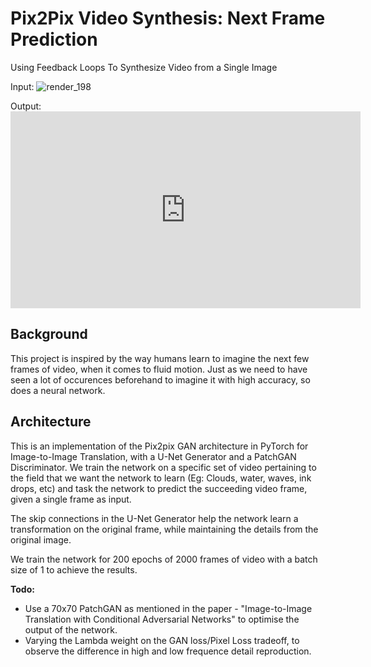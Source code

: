 # Pix2Pix Video Synthesis: Next Frame Prediction
Using Feedback Loops To Synthesize Video from a Single Image

Input: ![render_198](https://user-images.githubusercontent.com/2308001/66068576-d613a480-e51b-11e9-9d15-209644da0870.png)

Output: <iframe width="560" height="315" src="https://www.youtube.com/embed/Xg4bsVMgkq0" frameborder="0" allow="accelerometer; autoplay; encrypted-media; gyroscope; picture-in-picture" allowfullscreen></iframe>


## Background

This project is inspired by the way humans learn to imagine the next few frames of video, when it comes to fluid motion. Just as we need to have seen a lot of occurences beforehand to imagine it with high accuracy, so does a neural network.

## Architecture
This is an implementation of the Pix2pix GAN architecture in PyTorch for Image-to-Image Translation, with a U-Net Generator and a PatchGAN Discriminator. We train the network on a specific set of video pertaining to the field that we want the network to learn (Eg: Clouds, water, waves, ink drops, etc) and task the network to predict the succeeding video frame, given a single frame as input. 

The skip connections in the U-Net Generator help the network learn a transformation on the original frame, while maintaining the details from the original image.

We train the network for 200 epochs of 2000 frames of video with a batch size of 1 to achieve the results.

**Todo:**

- Use a 70x70 PatchGAN as mentioned in the paper - "Image-to-Image Translation with Conditional Adversarial Networks" to optimise the output of the network.
- Varying the Lambda weight on the GAN loss/Pixel Loss tradeoff, to observe the difference in high and low frequence detail reproduction.

